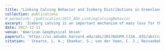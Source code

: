 ```yaml
---
title: "Linking Calving Behavior and Iceberg Distributions in Greenland Fjords"
collection: publications
# permalink: /publication/2017_AGU_LinkingCalvingBehavior
excerpt: 'Iceberg calving is an important mechanism of mass loss for the Greenland Ice Sheet, and a key source of freshwater in Greenland fjords. However, the glacier terminus often serves as the discipline boundary between glaciologists and oceanographers, limiting our understanding of how calving behavior (size, location, and timing of calving events) and iceberg distributions in fjords are connected. For example, the size of icebergs that break off glacier termini are dictated by geometry, ice velocity, submarine melt rates, and buoyancy conditions. Iceberg size also dictates freshwater contribution, potentially impacting fjord circulation and sea ice formation. Here, we present an analysis of calving behavior and iceberg distribution for a select number of glacier-fjord systems in Greenland. We use an iterative CFAR (Constant False Alarm Rate) algorithm to automatically detect terminus boundaries and icebergs using Sentinel-1 imagery (from 2015 to present). The high temporal (12-day repeat) and spatial (10 m) resolution Sentinel-1 imagery, combined with publicly available ice velocity data (roughly every 16-days), allows us to simultaneously assess calving behavior and iceberg distribution. Where data are available, we extend our records back in time to investigate long-term controls on calving behavior. The results are used to estimate the contribution of solid ice to the oceans for select glaciers, understand the calving style of these glaciers, and quantify temporal patterns of iceberg distribution. '
date: 2017-12-11
venue: 'American Geophysical Union'
paperurl: 'https://ui.adsabs.harvard.edu/abs/2017AGUFM.C12A..03S/abstract'
citation: ' Stearns, L. A.; Shankar, S.; van der Veen, C. J.; Rezvanbehbahani, S.; Sutherland, D.; Catania, G. A.; Straneo, F.(2017). "Linking Calving Behavior and Iceberg Distributions in Greenland Fjords" American Geophysical Union.'
---
```

